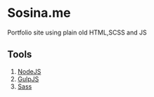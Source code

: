 # Sosina.me

Portfolio site using plain old HTML,SCSS and JS

## Tools

1. [NodeJS](http://nodejs.org)
2. [GulpJS](https://github.com/gulpjs/gulp)
3. [Sass](http://sass-lang.com/)

